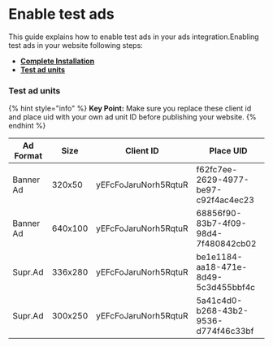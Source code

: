 # Enable test ads

This guide explains how to enable test ads in your ads integration.Enabling test ads in your website following steps:

* ****[**​Complete Installation**](broken-reference)****
* ****[**​Test ad units​**](enable-test-ads.md#test-ad-units)****

### Test ad units <a href="#test-ad-units" id="test-ad-units"></a>

{% hint style="info" %}
**Key Point:** Make sure you replace these client id and place uid with your own ad unit ID before publishing your website.
{% endhint %}

| Ad Format | Size    | Client ID            | Place UID                            |
| --------- | ------- | -------------------- | ------------------------------------ |
| Banner Ad | 320x50  | yEFcFoJaruNorh5RqtuR | f62fc7ee-2629-4977-be97-c92f4ac4ec23 |
| Banner Ad | 640x100 | yEFcFoJaruNorh5RqtuR | 68856f90-83b7-4f09-98d4-7f480842cb02 |
| Supr.Ad   | 336x280 | yEFcFoJaruNorh5RqtuR | be1e1184-aa18-471e-8d49-5c3d455bbf4c |
| Supr.Ad   | 300x250 | yEFcFoJaruNorh5RqtuR | 5a41c4d0-b268-43b2-9536-d774f46c33bf |

